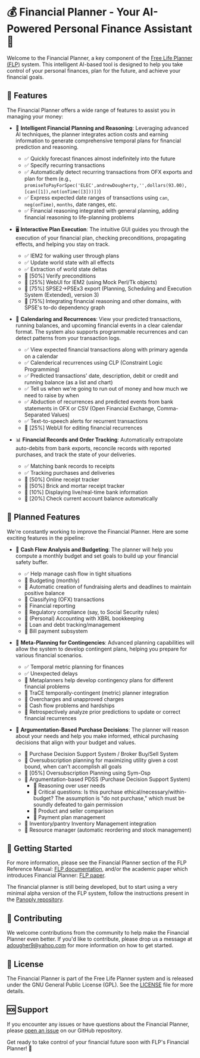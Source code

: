 # 💰 Financial Planner - Your AI-Powered Personal Finance Assistant 🤖

Welcome to the Financial Planner, a key component of the [Free Life Planner (FLP)](https://github.com/aindilis/free-life-planner) system. This intelligent AI-based tool is designed to help you take control of your personal finances, plan for the future, and achieve your financial goals.

## 🌟 Features

The Financial Planner offers a wide range of features to assist you in managing your money:

- 🧠 **Intelligent Financial Planning and Reasoning**: Leveraging advanced AI techniques, the planner integrates action costs and earning information to generate comprehensive temporal plans for financial prediction and reasoning.
  - ✅ Quickly forecast finances almost indefinitely into the future
  - ✅ Specify recurring transactions
  - ✅ Automatically detect recurring transactions from OFX exports and plan for them (e.g., `promiseToPayForSpec('ELEC',andrewDougherty,'',dollars(93.00),[can([1]),not(onTime([3]))])`)
  - ✅ Express expected date ranges of transactions using `can`, `neg(onTime)`, `months`, date ranges, etc.
  - ✅ Financial reasoning integrated with general planning, adding financial reasoning to life-planning problems

- 🖥️ **Interactive Plan Execution**: The intuitive GUI guides you through the execution of your financial plan, checking preconditions, propagating effects, and helping you stay on track.
  - ✅ IEM2 for walking user through plans
  - ✅ Update world state with all effects
  - ✅ Extraction of world state deltas
  - 🚧 \[50%\] Verify preconditions
  - 🚧 \[25%\] WebUI for IEM2 (using Mock Perl/Tk objects)
  - 🚧 \[75%\] SPSE2->PSEx3 export (Planning, Scheduling and Execution System (Extended), version 3)
  - 🚧 \[75%\] Integrating financial reasoning and other domains, with SPSE's to-do dependency graph

- 📅 **Calendaring and Recurrences**: View your predicted transactions, running balances, and upcoming financial events in a clear calendar format. The system also supports programmable recurrences and can detect patterns from your transaction logs.
  - ✅ View expected financial transactions along with primary agenda on a calendar
  - ✅ Calenderical recurrences using CLP (Constraint Logic Programming)
  - ✅ Predicted transactions' date, description, debit or credit and running balance (as a list and chart)
  - ✅ Tell us when we're going to run out of money and how much we need to raise by when
  - ✅ Abduction of recurrences and predicted events from bank statements in OFX or CSV (Open Financial Exchange, Comma-Separated Values)
  - ✅ Text-to-speech alerts for recurrent transactions
  - 🚧 \[25%\] WebUI for editing financial recurrences

- 📊 **Financial Records and Order Tracking**: Automatically extrapolate auto-debits from bank exports, reconcile records with reported purchases, and track the state of your deliveries.
  - ✅ Matching bank records to receipts
  - ✅ Tracking purchases and deliveries
  - 🚧 \[50%\] Online receipt tracker
  - 🚧 \[50%\] Brick and mortar receipt tracker
  - 🚧 \[10%\] Displaying live/real-time bank information
  - 🚧 \[20%\] Check current account balance automatically

## 🔮 Planned Features

We're constantly working to improve the Financial Planner. Here are some exciting features in the pipeline:

- 💸 **Cash Flow Analysis and Budgeting**: The planner will help you compute a monthly budget and set goals to build up your financial safety buffer.
  - ✅ Help manage cash flow in tight situations
  - 🚧 Budgeting (monthly)
  - 🚧 Automatic creation of fundraising alerts and deadlines to maintain positive balance
  - 🚧 Classifying (OFX) transactions
  - 🚧 Financial reporting
  - 🚧 Regulatory compliance (say, to Social Security rules)
  - 🚧 (Personal) Accounting with XBRL bookkeeping
  - 🚧 Loan and debt tracking/management
  - 🚧 Bill payment subsystem

- 🧩 **Meta-Planning for Contingencies**: Advanced planning capabilities will allow the system to develop contingent plans, helping you prepare for various financial scenarios.
  - ✅ Temporal metric planning for finances
  - ✅ Unexpected delays
  - 🚧 Metaplanners help develop contingency plans for different financial problems
  - 🚧 TraCE temporally-contingent (metric) planner integration
  - 🚧 Overcharges and unapproved charges
  - 🚧 Cash flow problems and hardships
  - 🚧 Retrospectively analyze prior predictions to update or correct financial recurrences

- 🤝 **Argumentation-Based Purchase Decisions**: The planner will reason about your needs and help you make informed, ethical purchasing decisions that align with your budget and values.
  - 🚧 Purchase Decision Support System / Broker Buy/Sell System
  - 🚧 Oversubscription planning for maximizing utility given a cost bound, when can't accomplish all goals
  - 🚧 \[05%\] Oversubscription Planning using Sym-Osp
  - 🚧 Argumentation-based PDSS (Purchase Decision Support System)
    - 🚧 Reasoning over user needs
    - 🚧 Critical questions: Is this purchase ethical/necessary/within-budget? The assumption is "do not purchase," which must be soundly defeated to gain permission
    - 🚧 Product and seller comparison
    - 🚧 Payment plan management
  - 🚧 Inventory/pantry Inventory Management integration
  - 🚧 Resource manager (automatic reordering and stock management)

## 🚀 Getting Started

For more information, please see the Financial Planner section of the FLP Reference Manual: [FLP documentation](https://github.com/aindilis/flp/blob/main/ReferenceManual.md#financial-planner), and/or the academic paper which introduces Financial Planner: [FLP paper](https://www.academia.edu/116194435/The_Free_Life_Planner).

The financial planner is still being developed, but to start using a very minimal alpha version of the FLP system, follow the instructions present in the [Panoply repository](https://github.com/aindilis/frdcsa-panoply-git-20200329/blob/master/README.md).

## 👥 Contributing

We welcome contributions from the community to help make the Financial Planner even better. If you'd like to contribute, please drop us a message at adougher9@yahoo.com for more information on how to get started.

## 📜 License

The Financial Planner is part of the Free Life Planner system and is released under the GNU General Public License (GPL). See the [LICENSE](LICENSE) file for more details.

## 🆘 Support

If you encounter any issues or have questions about the Financial Planner, please [open an issue](https://github.com/aindilis/free-life-planner/issues) on our GitHub repository.

Get ready to take control of your financial future soon with FLP's Financial Planner! 🎉
